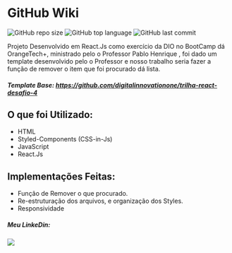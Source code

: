 # GitHub Wiki

![GitHub repo size](https://img.shields.io/github/repo-size/danilordev/wiki_repo_react?color=purple&style=for-the-badge)
![GitHub top language](https://img.shields.io/github/languages/top/danilordev/wiki_repo_react?color=purple&style=for-the-badge)
![GitHub last commit](https://img.shields.io/github/last-commit/danilordev/wiki_repo_react?color=purple&style=for-the-badge)

Projeto Desenvolvido em React.Js como exercício da DIO no BootCamp dá OrangeTech+, ministrado pelo o Professor Pablo Henrique
, foi dado um template desenvolvido pelo o Professor e nosso trabalho seria fazer a função de remover o item que foi procurado dá lista.

##### Template Base: https://github.com/digitalinnovationone/trilha-react-desafio-4

## O que foi Utilizado:
* HTML
* Styled-Components (CSS-in-Js)
* JavaScript
* React.Js

## Implementações Feitas:
* Função de Remover o que procurado.
* Re-estruturação dos arquivos, e organização dos Styles.
* Responsividade

##### Meu LinkeDin: 
<a href="https://www.linkedin.com/in/danilordev/" target="_blank"><img src="https://img.shields.io/badge/-LinkedIn-%230077B5?style=for-the-badge&logo=linkedin&logoColor=white" target="_blank"></a>
